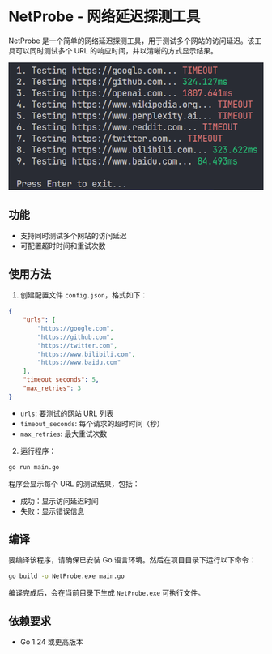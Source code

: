 # NetProbe - 网络延迟探测工具

NetProbe 是一个简单的网络延迟探测工具，用于测试多个网站的访问延迟。该工具可以同时测试多个 URL 的响应时间，并以清晰的方式显示结果。

![效果图](./demo/demo.png)

## 功能

- 支持同时测试多个网站的访问延迟
- 可配置超时时间和重试次数

## 使用方法

1. 创建配置文件 `config.json`，格式如下：

```json
{
    "urls": [
        "https://google.com",
        "https://github.com",
        "https://twitter.com",
        "https://www.bilibili.com",
        "https://www.baidu.com"
    ],
    "timeout_seconds": 5,
    "max_retries": 3
}
```

- `urls`: 要测试的网站 URL 列表
- `timeout_seconds`: 每个请求的超时时间（秒）
- `max_retries`: 最大重试次数

2. 运行程序：

```bash
go run main.go
```

程序会显示每个 URL 的测试结果，包括：

- 成功：显示访问延迟时间
- 失败：显示错误信息

## 编译

要编译该程序，请确保已安装 Go 语言环境。然后在项目目录下运行以下命令：

```bash
go build -o NetProbe.exe main.go
```

编译完成后，会在当前目录下生成 `NetProbe.exe` 可执行文件。

## 依赖要求

- Go 1.24 或更高版本
